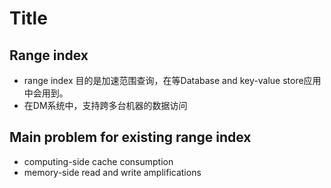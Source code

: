# Title

## Range index
- range index 目的是加速范围查询，在等Database and key-value store应用中会用到。
- 在DM系统中，支持跨多台机器的数据访问

## Main problem for existing range index
- computing-side cache consumption
- memory-side read and write amplifications